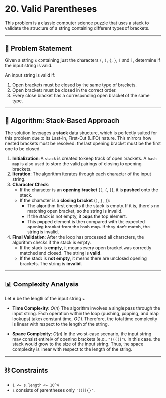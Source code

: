# 20. Valid Parentheses

This problem is a classic computer science puzzle that uses a stack to validate the structure of a string containing different types of brackets.

---

## 📝 Problem Statement

Given a string `s` containing just the characters `(`, `)`, `{`, `}`, `[` and `]`, determine if the input string is valid.

An input string is valid if:
1.  Open brackets must be closed by the same type of brackets.
2.  Open brackets must be closed in the correct order.
3.  Every close bracket has a corresponding open bracket of the same type.

---

## 🚀 Algorithm: Stack-Based Approach

The solution leverages a **stack** data structure, which is perfectly suited for this problem due to its Last-In, First-Out (LIFO) nature. This mirrors how nested brackets must be resolved: the last opening bracket must be the first one to be closed.

1.  **Initialization**: A `stack` is created to keep track of open brackets. A `hash map` is also used to store the valid pairings of closing to opening brackets.
2.  **Iteration**: The algorithm iterates through each character of the input string.
3.  **Character Check**:
    * If the character is an **opening bracket** (`(`, `{`, `[`), it is **pushed** onto the stack.
    * If the character is a **closing bracket** (`)`, `}`, `]`):
        * The algorithm first checks if the stack is empty. If it is, there's no matching open bracket, so the string is invalid.
        * If the stack is not empty, it **pops** the top element.
        * This popped element is then compared with the expected opening bracket from the hash map. If they don't match, the string is invalid.
4.  **Final Validation**: After the loop has processed all characters, the algorithm checks if the stack is empty.
    * If the stack is **empty**, it means every open bracket was correctly matched and closed. The string is **valid**.
    * If the stack is **not empty**, it means there are unclosed opening brackets. The string is **invalid**.

---

## 📊 Complexity Analysis

Let **n** be the length of the input string `s`.

* **Time Complexity**: $O(n)$
    The algorithm involves a single pass through the input string. Each operation within the loop (pushing, popping, and map lookups) takes constant time, $O(1)$. Therefore, the total time complexity is linear with respect to the length of the string.

* **Space Complexity**: $O(n)$
    In the worst-case scenario, the input string may consist entirely of opening brackets (e.g., `"((((["`). In this case, the stack would grow to the size of the input string. Thus, the space complexity is linear with respect to the length of the string.

---

## ⛓️ Constraints

* `1 <= s.length <= 10^4`
* `s` consists of parentheses only `'()[]{}'`.
